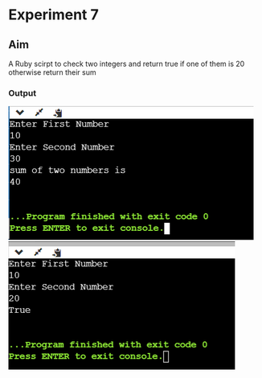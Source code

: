 # Experiment 7
## Aim
A Ruby scirpt to check two integers and return true if one of them is 20 otherwise return their sum

### Output
![output](exp7_output1.png)
![output](exp7_output2.png)
